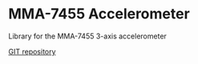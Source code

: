 # MMA-7455 Accelerometer

Library for the MMA-7455 3-axis accelerometer

[GIT repository](https://github.com/kempermo/MMA-7455-Library.git)
